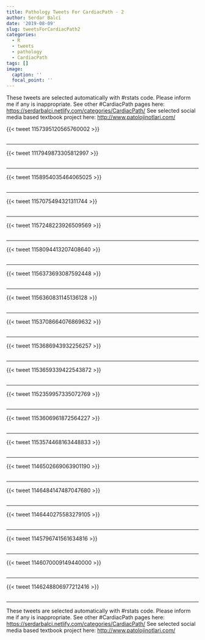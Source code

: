 ```yaml
---
title: Pathology Tweets For CardiacPath - 2
author: Serdar Balci
date: '2019-08-09'
slug: tweetsForCardiacPath2
categories:
  - R
  - tweets
  - pathology
  - CardiacPath
tags: []
image:
  caption: ''
  focal_point: ''
---
```



These tweets are selected automatically with #rstats code. Please inform me if any is inappropriate.
See other #CardiacPath pages here: https://serdarbalci.netlify.com/categories/CardiacPath/ 
See selected social media based textbook project here: http://www.patolojinotlari.com/

{{< tweet 1157395120565760002 >}}
<br>
<br>
<hr>
{{< tweet 1117949873305812997 >}}
<br>
<br>
<hr>
{{< tweet 1158954035464065025 >}}
<br>
<br>
<hr>
{{< tweet 1157075494321311744 >}}
<br>
<br>
<hr>
{{< tweet 1157248223926509569 >}}
<br>
<br>
<hr>
{{< tweet 1158094413207408640 >}}
<br>
<br>
<hr>
{{< tweet 1156373693087592448 >}}
<br>
<br>
<hr>
{{< tweet 1156360831145136128 >}}
<br>
<br>
<hr>
{{< tweet 1153708664076869632 >}}
<br>
<br>
<hr>
{{< tweet 1153686943932256257 >}}
<br>
<br>
<hr>
{{< tweet 1153659339422543872 >}}
<br>
<br>
<hr>
{{< tweet 1152359957335072769 >}}
<br>
<br>
<hr>
{{< tweet 1153606961872564227 >}}
<br>
<br>
<hr>
{{< tweet 1153574468163448833 >}}
<br>
<br>
<hr>
{{< tweet 1146502669063901190 >}}
<br>
<br>
<hr>
{{< tweet 1146484147487047680 >}}
<br>
<br>
<hr>
{{< tweet 1146440275583279105 >}}
<br>
<br>
<hr>
{{< tweet 1145796741561634816 >}}
<br>
<br>
<hr>
{{< tweet 1146070009149440000 >}}
<br>
<br>
<hr>
{{< tweet 1146248806977212416 >}}
<br>
<br>
<hr>


These tweets are selected automatically with #rstats code. Please inform me if any is inappropriate.
See other #CardiacPath pages here: https://serdarbalci.netlify.com/categories/CardiacPath/ 
See selected social media based textbook project here: http://www.patolojinotlari.com/
